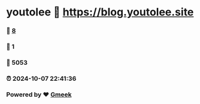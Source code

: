 # youtolee :link: https://blog.youtolee.site 
### :page_facing_up: [8](https://blog.youtolee.site/tag.html) 
### :speech_balloon: 1 
### :hibiscus: 5053 
### :alarm_clock: 2024-10-07 22:41:36 
### Powered by :heart: [Gmeek](https://github.com/Meekdai/Gmeek)
